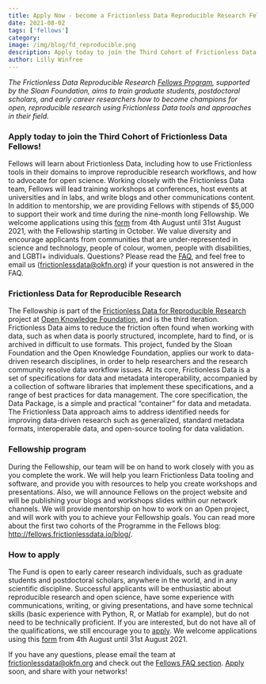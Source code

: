 ```yaml
---
title: Apply Now - become a Frictionless Data Reproducible Research Fellow
date: 2021-08-02
tags: ['fellows']
category:
image: /img/blog/fd_reproducible.png
description: Apply today to join the Third Cohort of Frictionless Data Fellows!
author: Lilly Winfree
---
```


*The Frictionless Data Reproducible Research [Fellows Program](http://fellows.frictionlessdata.io), supported by the Sloan Foundation, aims to train graduate students, postdoctoral scholars, and early career researchers how to become champions for open, reproducible research using Frictionless Data tools and approaches in their field.*

### Apply today to join the Third Cohort of Frictionless Data Fellows!
Fellows will learn about Frictionless Data, including how to use Frictionless tools in their domains to improve reproducible research workflows, and how to advocate for open science.  Working closely with the Frictionless Data team, Fellows will lead training workshops at conferences, host events at universities and in labs, and write blogs and other communications content. In addition to mentorship, we are providing Fellows with stipends of $5,000 to support their work and time during the nine-month long Fellowship. We welcome applications using this [form](https://forms.gle/3t9EoHKWYUnBdzHF8) from 4th August until 31st August 2021, with the Fellowship starting in October. We value diversity and encourage applicants from communities that are under-represented in science and technology, people of colour, women, people with disabilities, and LGBTI+ individuals. Questions? Please read the [FAQ](https://fellows.frictionlessdata.io/apply), and feel free to email us (frictionlessdata@okfn.org)  if your question is not answered in the FAQ.

### Frictionless Data for Reproducible Research
The Fellowship is part of the [Frictionless Data for Reproducible Research](http://frictionlessdata.io/adoption/#frictionless-data-for-reproducible-research/) project at [Open Knowledge Foundation](https://okfn.org/), and is the third iteration. Frictionless Data aims to reduce the friction often found when working with data, such as when data is poorly structured, incomplete, hard to find, or is archived in difficult to use formats. This project, funded by the Sloan Foundation and the Open Knowledge Foundation, applies our work to data-driven research disciplines, in order to help researchers and the research community resolve data workflow issues.  At its core, Frictionless Data is a set of specifications for data and metadata interoperability, accompanied by a collection of software libraries that implement these specifications, and a range of best practices for data management. The core specification, the Data Package, is a simple and practical “container” for data and metadata. The Frictionless Data approach aims to address identified needs for improving data-driven research such as generalized, standard metadata formats, interoperable data, and open-source tooling for data validation.

### Fellowship program
During the Fellowship, our team will be on hand to work closely with you as you complete the work. We will help you learn Frictionless Data tooling and software, and provide you with resources to help you create workshops and presentations. Also, we will announce Fellows on the project website and will be publishing your blogs and workshops slides within our network channels.  We will provide mentorship on how to work on an Open project, and will work with you to achieve your Fellowship goals. You can read more about the first two cohorts of the Programme in the Fellows blog: http://fellows.frictionlessdata.io/blog/.

### How to apply
The Fund is open to early career research individuals, such as graduate students and postdoctoral scholars, anywhere in the world, and in any scientific discipline. Successful applicants will be enthusiastic about reproducible research and open science, have some experience with communications, writing, or giving presentations, and have some technical skills (basic experience with Python, R, or Matlab for example), but do not need to be technically proficient. If you are interested, but do not have all of the qualifications, we still encourage you to [apply](https://forms.gle/3t9EoHKWYUnBdzHF8). We welcome applications using this [form](https://forms.gle/3t9EoHKWYUnBdzHF8) from 4th August until 31st August 2021.

If you have any questions, please email the team at frictionlessdata@okfn.org and check out the [Fellows FAQ section](https://fellows.frictionlessdata.io/apply).  [Apply](https://forms.gle/3t9EoHKWYUnBdzHF8) soon, and share with your networks!
